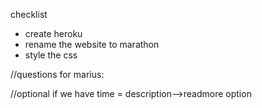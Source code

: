 checklist
- create heroku
- rename the website to marathon
- style the css




//questions for marius:

//optional if we have time = description-->readmore option
